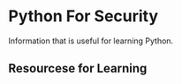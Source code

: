 # Python For Security

Information that is useful for learning Python.

## Resourcese for Learning ##
